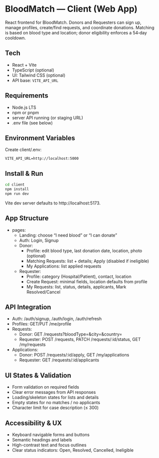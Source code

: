 # BloodMatch — Client (Web App)

React frontend for BloodMatch. Donors and Requesters can sign up, manage profiles, create/find requests, and coordinate donations. Matching is based on blood type and location; donor eligibility enforces a 54‑day cooldown.

## Tech
- React + Vite
- TypeScript (optional)
- UI: Tailwind CSS (optional)
- API base: `VITE_API_URL`

## Requirements
- Node.js LTS
- npm or pnpm
- server API running (or staging URL)
- .env file (see below)

## Environment Variables
Create client/.env:
```
VITE_API_URL=http://localhost:5000
```

## Install & Run
```bash
cd client
npm install
npm run dev
```
Vite dev server defaults to http://localhost:5173.

## App Structure 
- pages:
  - Landing: choose “I need blood” or “I can donate”
  - Auth: Login, Signup
  - Donor:
    - Profile: edit blood type, last donation date, location, photo (optional)
    - Matching Requests: list + details; Apply (disabled if ineligible)
    - My Applications: list applied requests
  - Requester:
    - Profile: category (Hospital/Patient), contact, location
    - Create Request: minimal fields, location defaults from profile
    - My Requests: list, status, details, applicants, Mark Resolved/Cancel



## API Integration
- Auth: /auth/signup, /auth/login, /auth/refresh
- Profiles: GET/PUT /me/profile
- Requests:
  - Donor: GET /requests?bloodType=&city=&country=
  - Requester: POST /requests, PATCH /requests/:id/status, GET /my/requests
- Applications:
  - Donor: POST /requests/:id/apply, GET /my/applications
  - Requester: GET /requests/:id/applicants

## UI States & Validation
- Form validation on required fields
- Clear error messages from API responses
- Loading/skeleton states for lists and details
- Empty states for no matches / no applicants
- Character limit for case description (≤ 300)


## Accessibility & UX
- Keyboard navigable forms and buttons
- Semantic headings and labels
- High-contrast text and focus outlines
- Clear status indicators: Open, Resolved, Cancelled, Ineligible
